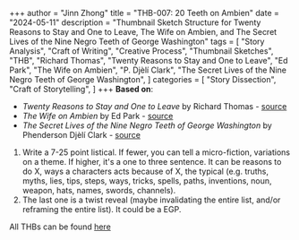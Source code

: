 +++
author = "Jinn Zhong"
title = "THB-007: 20 Teeth on Ambien"
date = "2024-05-11"
description = "Thumbnail Sketch Structure for Twenty Reasons to Stay and One to Leave, The Wife on Ambien, and The Secret Lives of the Nine Negro Teeth of George Washington"
tags = [
    "Story Analysis",
    "Craft of Writing",
    "Creative Process",
    "Thumbnail Sketches",
    "THB",
    "Richard Thomas",
    "Twenty Reasons to Stay and One to Leave",
    "Ed Park",
    "The Wife on Ambien",
    "P. Djèlí Clark",
    "The Secret Lives of the Nine Negro Teeth of George Washington",
]
categories = [
    "Story Dissection",
    "Craft of Storytelling",
]
+++
**Based on**: 
* _Twenty Reasons to Stay and One to Leave_ by Richard Thomas - [source](https://litreactor.com/columns/storyville-dissection)
* _The Wife on Ambien_ by Ed Park - [source](https://www.newyorker.com/books/flash-fiction/the-wife-on-ambien)
* _The Secret Lives of the Nine Negro Teeth of George Washington_ by Phenderson Djèlí Clark - [source](https://firesidefiction.com/the-secret-lives-of-the-nine-negro-teeth-of-george-washington)

1. Write a 7-25 point listical. If fewer, you can tell a micro-fiction, variations on a theme. If higher, it's a one to three sentence. It can be reasons to do X, ways a characters acts because of X, the typical (e.g. truths, myths, lies, tips, steps, ways, tricks, spells, paths, inventions, noun, weapon, hats, names, swords, channels).
2. The last one is a twist reveal (maybe invalidating the entire list, and/or reframing the entire list). It could be a EGP.

All THBs can be found [here](https://journal.jinnzhong.com/tags/thb/)
